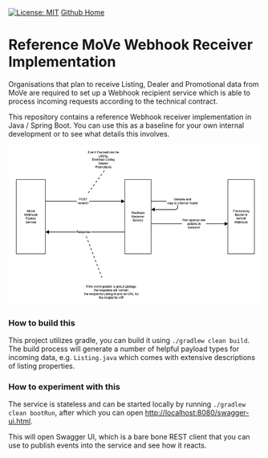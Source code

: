 [![License: MIT](https://img.shields.io/badge/License-MIT-yellow.svg)](https://opensource.org/licenses/MIT) [Github Home](https://github.com/tastybug/reference-move-webhook-receiver/)

# Reference MoVe Webhook Receiver Implementation

Organisations that plan to receive Listing, Dealer and Promotional data from MoVe are required to set up a Webhook recipient service which is able to process incoming requests according to the technical contract.

This repository contains a reference Webhook receiver implementation in Java / Spring Boot. You can use this as a baseline for your own internal development or to see what details this involves.

![Integration Overview](./webhook-receiver-reference-picture.png)

### How to build this

This project utilizes gradle, you can build it using `./gradlew clean build`. The build process will generate a number of helpful payload types for incoming data, e.g. `Listing.java` which comes with extensive descriptions of listing properties.

### How to experiment with this

The service is stateless and can be started locally by running `./gradlew clean bootRun`, after which you can open <http://localhost:8080/swagger-ui.html>.

This will open Swagger UI, which is a bare bone REST client that you can use to publish events into the service and see how it reacts.